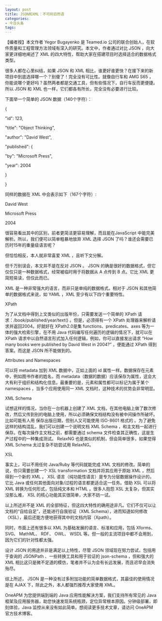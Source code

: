 ```yaml
---
layout: post
title: JSON和XML：不可同日而语
categories:
- 今日头条
tags:
---
```

【编者按】本文作者 Yegor Bugayenko 是 Teamed.io 公司的联合创始人，在软件质量和工程管理方法领域有深入的研究。本文中，作者通过对比 JSON ，向大家更详细地阐述了 XML 的四大特性，帮助大家在搭建项目时选择适合的数据格式类型。

很多人都在心里纠结，如果 JSON 和 XML 相比，谁更好谁更快？在接下来的新项目中到底选择哪一个？别傻了！完全没有可比性。就像自行车和 AMG S65 ，你能说哪个更好吗？虽然两者都是交通工具，但有些情况下，自行车反而更便捷。所以 JSON 和 XML 也一样，它们都各有所长，完全没有必要进行比较。

下面举一个简单的 JSON 数据（140个字符）：

{

 "id": 123,

 "title": "Object Thinking",

 "author": "David West",

 "published": {

 "by": "Microsoft Press",

 "year": 2004

 }

}

同样的数据在 XML 中会表示如下（167个字符）:

<?xml version="1.0"?> 

<book id="123"> 

 <title>Object Thinking</title>

 <author>David West</author>

 <published>

 <by>Microsoft Press</by>

 <year>2004</year>

 </published>

</book> 

很容易看出其中的区别，前者更简洁更容易理解，而且能在JavaScript 中能完美解析。所以，我们便可以简单粗暴地放弃 XML 选择 JSON 了吗？谁还会需要已历时15年的重量级语言呢？

但恰恰相反，本人就非常喜爱 XML ，且听下文分解。

但千万别误会，本文并不是在反对 JSON 。 JSON 的确是很好的数据格式，但它仅仅只是一种数据格式，经常被临时用于将数据从 A 点传到 B 点。它比 XML 更简短易读，但仅此而已。

XML 是一种非常强大的语言，而非只是单纯的数据格式。相对于 JSON 和其他简单的数据格式来说，如 YAML ，XML 至少有以下四个重要特性。

XPath

为了从文档中得到上文类似的出版年份，只需要发送一个简单的 XPath 请求：/book/published/year/text() 。但是，必须得有一个 XPath 处理器来解析请求并返回2004。好就好在 XPath2.0是集 functions、predicates、axes 等为一体的强大检索引擎，在不用 Java 代码编写任何遍历的逻辑的情况下，就可以在 XPath 请求中以自然语言形式加入任何逻辑，例如，你可以直接发出请求 “How many books were published by David West in 2004?” ，便能通过 XPath 得到答案。而这是 JSON 所不能做到的。

Attributes and Namespaces

可以将 metadata 加到 XML 数据中，正如上面的 id 属性一样。数据保存在元素中，例如图书作者的姓名，而 metadata（数据的数据）应该保存为属性，这会大大有利于组织和结构化信息。最重要的是，元素和属性都可以标记为属于某个 namespaces ，当多个应用使用同一 XML 文档时，这种技术的优势会非常明显。

XML Schema

试想这样的情况，当你在一台机器上创建了 XML 文档，在其他电脑上做了数次修改，然后又传到别的电脑上使用，所以必须确保文档结构没有被中间操作所破坏。比如可能有人用 保存出版日期，但别人又可能使用 ISO-8601 格式的 。为了避免这样的结构混乱，我们可以创建一个说明文档 XML Schema ，和主文档一起进行保存。在每次操作主文档之前，都需要通过 schema 文件检查其正确性，这是生产过程中的一种集成测试。 RelaxNG 也是类似的机制，但会简单很多，如果觉得 XML Schema 太过复杂不妨尝试用 RelaxNG。

XSL

事实上，可以不用任何 Java/Ruby 等代码就能完成 XML 文档的修改。简单的说，你只需要创建一个 XSL transformation 文档并将其应用于原始 XML ，然后得到一个新的 XML 。 XSL 语言（纯功能性语言）是专为分层数据操作设计的，它比 Java 或任何其他面向对象/过程的语言都更适合这一任务。借助 XSL 可以将 XML 转换为任何形式，包括纯文本和 HTML 。很多人抱怨 XSL 太复杂，但其实没那么难， XSL 的核心功能其实很简单，大家不妨一试。

以上所述并不是 XML 的全部特征，但这四大特性的确用途非凡。它们不仅可以让文档的“自给自足”，还能进行自我验证（XML Schema），进而知道如何修改（XSL），最后还能方便地获得其中的文档内容（Xpath）。

同时，市面上还有很多以 XML 为基础发展的语言、标准和应用，包括 Xforms、 SVG、 MathML、 RDF、 OWL、 WSDL 等。但一般的主流项目中都不会用到，因为它们的针对性都太强。

设计 JSON 的用途并非是满足以上特性，尽管 JSON 领域现在努力尝试，包括用于查询的 JSONPath 、一些转换工具和用于验证的 json-schema ，但和强大的 XML 相比这只是微不足道的模仿，笔者并不认为会有长远发展，而且迟早会消失殆尽。

综上所述， JSON 是一种没有过多附加功能的简单数据格式，其最佳的使用情况是在 AJAX 下，除此之外，本人都强烈推荐大家使用 XML。

OneAPM 为您提供端到端的 Java 应用性能解决方案，我们支持所有常见的 Java 框架及应用服务器，助您快速发现系统瓶颈，定位异常根本原因。分钟级部署，即刻体验，Java 监控从来没有如此简单。想阅读更多技术文章，请访问 OneAPM 官方技术博客。